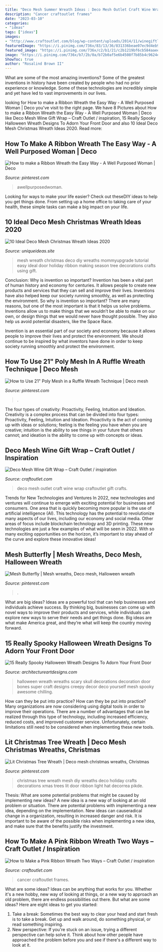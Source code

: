 ```yaml
---
title: "Deco Mesh Summer Wreath Ideas : Deco Mesh Outlet Craft Wine Wrap Craftoutlet Gift Crafts"
description: "Cancer craftoutlet frames"
date: "2023-03-10"
categories:
- "ideas"
tags: ["ideas"]
images:
- "http://www.craftoutlet.com/blog/wp-content/uploads/2014/11/winegiftlogolifestyle.jpg"
featuredImage: "https://i.pinimg.com/736x/83/13/36/831336beae07ec9d4eb957f054eaa45c.jpg"
featured_image: "https://i.pinimg.com/736x/c2/b1/21/c2b1219bf6cb584aaee50b4b30aaabb0.jpg"
image: "https://i.pinimg.com/736x/b7/2b/0a/b72b0af5e6b4508f7b85b4c9624eecd3.jpg"
ShowToc: true
author: "Rosalind Brown II"
---
```



What are some of the most amazing inventions?
Some of the greatest inventions in history have been created by people who had no prior experience or knowledge. Some of these technologies are incredibly simple and yet have led to vast improvements in our lives.

	

		
looking for How to make a Ribbon Wreath the Easy Way - A Well Purposed Woman | Deco you've visit to the right page. We have 8 Pictures about How to make a Ribbon Wreath the Easy Way - A Well Purposed Woman | Deco like Deco Mesh Wine Gift Wrap – Craft Outlet / inspiration, 15 Really Spooky Halloween Wreath Designs To Adorn Your Front Door and also 10 Ideal Deco Mesh Christmas Wreath Ideas 2020. Read more:
		
    
## How To Make A Ribbon Wreath The Easy Way - A Well Purposed Woman | Deco

<img loading=lazy src="https://i.pinimg.com/736x/83/13/36/831336beae07ec9d4eb957f054eaa45c.jpg" onerror="this.onerror=null;this.src='https://tse2.mm.bing.net/th?id=OIP.rrjtBH-2sgdUkpjhxWW63gHaIv&amp;pid=15.1';" alt="How to make a Ribbon Wreath the Easy Way - A Well Purposed Woman | Deco">

_Source: pinterest.com_

>awellpurposedwoman. 

	

Looking for ways to make your life easier? Check out theseDIY ideas to help you get things done. From setting up a home office to taking care of your health, these simple tasks can make a big impact on your life.

    
## 10 Ideal Deco Mesh Christmas Wreath Ideas 2020

<img loading=lazy src="https://www.uniqueideas.site/wp-content/uploads/diy-deco-mesh-christmas-wreath.jpg" onerror="this.onerror=null;this.src='https://tse2.mm.bing.net/th?id=OIP.L_xZ7esg2_BvxViKg2MBeQHaJ4&amp;pid=15.1';" alt="10 Ideal Deco Mesh Christmas Wreath Ideas 2020">

_Source: uniqueideas.site_

>mesh wreath christmas deco diy wreaths mommyupgrade tutorial easy ideal door holiday ribbon making season tree decorations crafts using gift. 

	

Conclusion: Why is invention so important?
Invention has been a vital part of human history and economy for centuries. It allows people to create new products and services that they can sell and improve their lives. Inventions have also helped keep our society running smoothly, as well as protecting the environment.
So why is invention so important? There are many reasons, but one of the most important is that it helps us solve problems. Inventions allow us to make things that we wouldn’t be able to make on our own, or design things that we would never have thought possible. They also help us avoid potential disasters, like the Space Race.

 Invention is an essential part of our society and economy because it allows people to improve their lives and protect the environment. We should continue to be inspired by what inventors have done in order to keep society running smoothly and protect the environment.

    
## How To Use 21&quot; Poly Mesh In A Ruffle Wreath Technique | Deco Mesh

<img loading=lazy src="https://i.pinimg.com/736x/c2/73/30/c27330c579e4cc90a237aff540ea10ee.jpg" onerror="this.onerror=null;this.src='https://tse3.mm.bing.net/th?id=OIP.Ihh3_cKQg8f284dUTEbIOgHaKI&amp;pid=15.1';" alt="How to Use 21&quot; Poly Mesh in a Ruffle Wreath Technique | Deco mesh">

_Source: pinterest.com_

>. 

	

The four types of creativity: Proactivity, Feeling, Intuition and Ideation.
Creativity is a complex process that can be divided into four types: Proactivity, Feeling, Intuition and Ideation. Proactivity is the act of coming up with ideas or solutions; feeling is the feeling you have when you are creative; intuition is the ability to see things in your future that others cannot; and ideation is the ability to come up with concepts or ideas.

    
## Deco Mesh Wine Gift Wrap – Craft Outlet / Inspiration

<img loading=lazy src="http://www.craftoutlet.com/blog/wp-content/uploads/2014/11/winegiftlogolifestyle.jpg" onerror="this.onerror=null;this.src='https://tse3.mm.bing.net/th?id=OIP.5WdPXoRQYtDBwtHvZ3Qi_wHaJZ&amp;pid=15.1';" alt="Deco Mesh Wine Gift Wrap – Craft Outlet / inspiration">

_Source: craftoutlet.com_

>deco mesh outlet craft wine wrap craftoutlet gift crafts. 

	

Trends for New Technologies and Ventures
In 2022, new technologies and ventures will continue to emerge with exciting potential for businesses and consumers. One area that is quickly becoming more popular is the use of artificial intelligence (AI). This technology has the potential to revolutionize many aspects of our lives, including our economy and social media. Other areas of focus include blockchain technology and 3D printing. These new technologies are just a few examples of what will be seen in 2022. With so many exciting opportunities on the horizon, it’s important to stay ahead of the curve and explore these innovative ideas!

    
## Mesh Butterfly | Mesh Wreaths, Deco Mesh, Halloween Wreath

<img loading=lazy src="https://i.pinimg.com/736x/b7/2b/0a/b72b0af5e6b4508f7b85b4c9624eecd3.jpg" onerror="this.onerror=null;this.src='https://tse3.mm.bing.net/th?id=OIP.CKNB5dpm_P8DOyB8oRw0UwHaJ3&amp;pid=15.1';" alt="Mesh Butterfly | Mesh wreaths, Deco mesh, Halloween wreath">

_Source: pinterest.com_

>. 

	

What are big ideas?
Ideas are a powerful tool that can help businesses and individuals achieve success. By thinking big, businesses can come up with novel ways to improve their products and services, while individuals can explore new ways to serve their needs and get things done. Big ideas are what make America great, and they’re what will keep the country moving forward.

    
## 15 Really Spooky Halloween Wreath Designs To Adorn Your Front Door

<img loading=lazy src="http://www.architectureartdesigns.com/wp-content/uploads/2015/10/518.jpg" onerror="this.onerror=null;this.src='https://tse3.mm.bing.net/th?id=OIP.CQanK748oTYyvZa3jV5eUgHaIg&amp;pid=15.1';" alt="15 Really Spooky Halloween Wreath Designs To Adorn Your Front Door">

_Source: architectureartdesigns.com_

>halloween wreath wreaths scary skull decorations decoration door bones super craft designs creepy decor deco yourself mesh spooky awesome chilling. 

	

How can they be put into practice?
How can they be put into practice? Many organizations are now considering using digital tools in order to improve their operations.  There are a number of advantages that can be realized through this type of technology, including increased efficiency, reduced costs, and improved customer service. Unfortunately, certain limitations still need to be considered when implementing these new tools.

    
## Lit Christmas Tree Wreath | Deco Mesh Christmas Wreaths, Christmas

<img loading=lazy src="https://i.pinimg.com/736x/c2/b1/21/c2b1219bf6cb584aaee50b4b30aaabb0.jpg" onerror="this.onerror=null;this.src='https://tse2.mm.bing.net/th?id=OIP.hfWdN1uxWyfDJuLYi_PwPgHaJ4&amp;pid=15.1';" alt="Lit Christmas Tree Wreath | Deco mesh christmas wreaths, Christmas">

_Source: pinterest.com_

>christmas tree wreath mesh diy wreaths deco holiday crafts decorations xmas trees lit door ribbon light hat decorrea pikde. 

	

Thesis: What are some potential problems that might be caused by implementing new ideas?
A new idea is a new way of looking at an old problem or situation. There are potential problems with implementing a new idea, depending on the implementation. New ideas can causeradical change in a organization, resulting in increased danger and risk. It is important to be aware of the possible risks when implementing a new idea, and make sure that the benefits justify the investment.

    
## How To Make A Pink Ribbon Wreath Two Ways – Craft Outlet / Inspiration

<img loading=lazy src="http://www.craftoutlet.com/blog/wp-content/uploads/2015/05/Img7483.jpg" onerror="this.onerror=null;this.src='https://tse1.mm.bing.net/th?id=OIP.a97YVG1HBwV4KQoe6wf4dgHaMA&amp;pid=15.1';" alt="How to Make a Pink Ribbon Wreath Two Ways – Craft Outlet / inspiration">

_Source: craftoutlet.com_

>cancer craftoutlet frames. 

	

What are some ideas?
Ideas can be anything that works for you. Whether it's a new hobby, new way of looking at things, or a new way to approach an old problem, there are endless possibilities out there. But what are some ideas? Here are eight ideas to get you started: 
1. Take a break: Sometimes the best way to clear your head and start fresh is to take a break. Get up and walk around, do something physical, or read something inspiring. 
2. New perspective: If you're stuck on an issue, trying a different perspective can help solve it. Think about how other people have approached the problem before you and see if there's a different way to look at it. 

